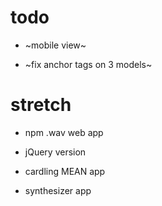 # todo  

-  ~mobile view~

- ~fix anchor tags on 3 models~  


# stretch  

- npm .wav web app  

- jQuery version  

- cardling MEAN app  

- synthesizer app  
